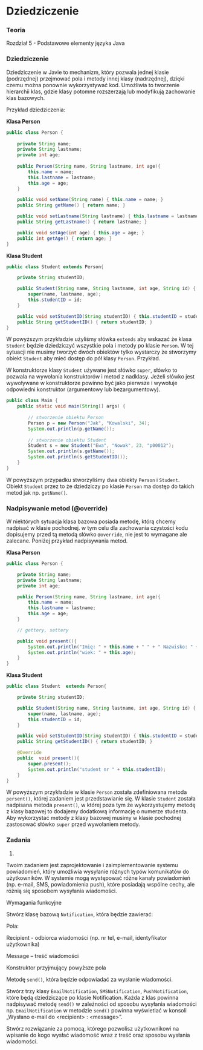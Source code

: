 # Dziedziczenie

### Teoria

Rozdział 5 - Podstawowe elementy języka Java

### Dziedziczenie

Dziedziczenie w Javie to mechanizm, który pozwala jednej klasie (podrzędnej) przejmować pola i metody innej klasy (nadrzędnej), dzięki czemu można ponownie wykorzystywać kod. Umożliwia to tworzenie hierarchii klas, gdzie klasy potomne rozszerzają lub modyfikują zachowanie klas bazowych.

Przykład dziedziczenia:

**Klasa Person**

```java
public class Person {
    
    private String name;
    private String lastname;
    private int age;
    
    public Person(String name, String lastname, int age){
        this.name = name;
        this.lastname = lastname;
        this.age = age;
    }

    public void setName(String name) { this.name = name; }
    public String getName() { return name; }

    public void setLastname(String lastname) { this.lastname = lastname; }
    public String getLastname() { return lastname; }

    public void setAge(int age) { this.age = age; }
    public int getAge() { return age; }
}
```

**Klasa Student**

```java
public class Student extends Person{

    private String studentID;

    public Student(String name, String lastname, int age, String id) {
        super(name, lastname, age);
        this.studentID = id;
    }

    public void setStudentID(String studentID) { this.studentID = studentID; }
    public String getStudentID() { return studentID; }
}
```

W powyższym przykładzie użyliśmy słówka `extends` aby wskazać że klasa `Student` będzie dziedziczyć wszystkie pola i metody po klasie `Person`. W tej sytuacji nie musimy tworzyć dwóch obiektów tylko wystarczy że stworzymy obiekt `Student` aby mieć dostęp do pół klasy `Person`. Przykład.

W konstruktorze klasy `Student` używane jest słówko `super`, słówko to pozwala na wywołania konstruktorów i metod z nadklasy. Jeżeli słówko jest wywoływane w konstruktorze powinno być jako pierwsze i wywołuje odpowiedni konstruktor (argumentowy lub bezargumentowy).

```java
public class Main {
    public static void main(String[] args) {
        
        // stworzenie obiektu Person
        Person p = new Person("Jak", "Kowalski", 34);
        System.out.println(p.getName());
        
        // stworzenie obiektu Student
        Student s = new Student("Ewa", "Nowak", 23, "p00012");
        System.out.println(s.getName());
        System.out.println(s.getStudentID());
    }
}
```

W powyższym przypadku stworzyliśmy dwa obiekty `Person` i `Student`. Obiekt `Student` przez to że dziedziczy po klasie `Person` ma dostęp do takich metod jak np. `getName()`.&#x20;

### **Nadpisywanie metod (@override)**

W niektórych sytuacja klasa bazowa posiada metodę, którą chcemy nadpisać w klasie pochodnej. w tym celu dla zachowania czystości kodu dopisujemy przed tą metodą słówko `@override`, nie jest to wymagane ale zalecane. Poniżej przykład nadpisywania metod.&#x20;

**Klasa Person**

```java
public class Person {

    private String name;
    private String lastname;
    private int age;

    public Person(String name, String lastname, int age){
        this.name = name;
        this.lastname = lastname;
        this.age = age;
    }

    // gettery, settery

    public void present(){
        System.out.println("Imię: " + this.name + " " + " Nazwisko: " + this.lastname);
        System.out.println("wiek: " + this.age);
    }
}

```

**Klasa Student**

```java
public class Student  extends Person{

    private String studentID;

    public Student(String name, String lastname, int age, String id) {
        super(name, lastname, age);
        this.studentID = id;
    }

    public void setStudentID(String studentID) { this.studentID = studentID; }
    public String getStudentID() { return studentID; }

    @Override
    public  void present(){
        super.present();
        System.out.println("student nr " + this.studentID);
    }
}
```

W powyższym przykładzie w klasie `Person` została zdefiniowana metoda `persent()`, której zadaniem jest przedstawianie się. W klasie `Student` została nadpisana metoda `present()`, w której poza tym że wykorzystujemy metodę z klasy bazowej to dodajemy dodatkową informację o numerze studenta. Aby wykorzystać metody z klasy bazowej musimy w klasie pochodnej zastosować słówko `super` przed wywołaniem metody.&#x20;

### Zadania

1.

Twoim zadaniem jest zaprojektowanie i zaimplementowanie systemu powiadomień, który umożliwia wysyłanie różnych typów komunikatów do użytkowników. W systemie mogą występować różne kanały powiadomień (np. e-mail, SMS, powiadomienia push), które posiadają wspólne cechy, ale różnią się sposobem wysyłania wiadomości.

Wymagania funkcyjne

Stwórz klasę bazową `Notification`, która będzie zawierać:

Pola:

Recipient - odbiorca wiadomości (np. nr tel, e-mail, identyfikator użytkownika)

Message – treść wiadomości

Konstruktor przyjmujący powyższe pola

Metodę `send()`, która będzie odpowiadać za wysłanie wiadomości.

Stwórz trzy klasy `EmailNotification`, `SMSNotification`, `PushNotification`, które będą dziedziczące po klasie Notification. Każda z klas powinna nadpisywać metodę `send()` w zależności od sposobu wysyłania wiadomości np. `EmailNotification` w metodzie `send()` powinna wyświetlać w konsoli „Wysłano e-mail do \<recipient> : \<message>”.

Stwórz rozwiązanie za pomocą, którego pozwolisz użytkownikowi na wpisanie do kogo wysłać wiadomość wraz z treść oraz sposobu wysłania wiadomości. &#x20;
